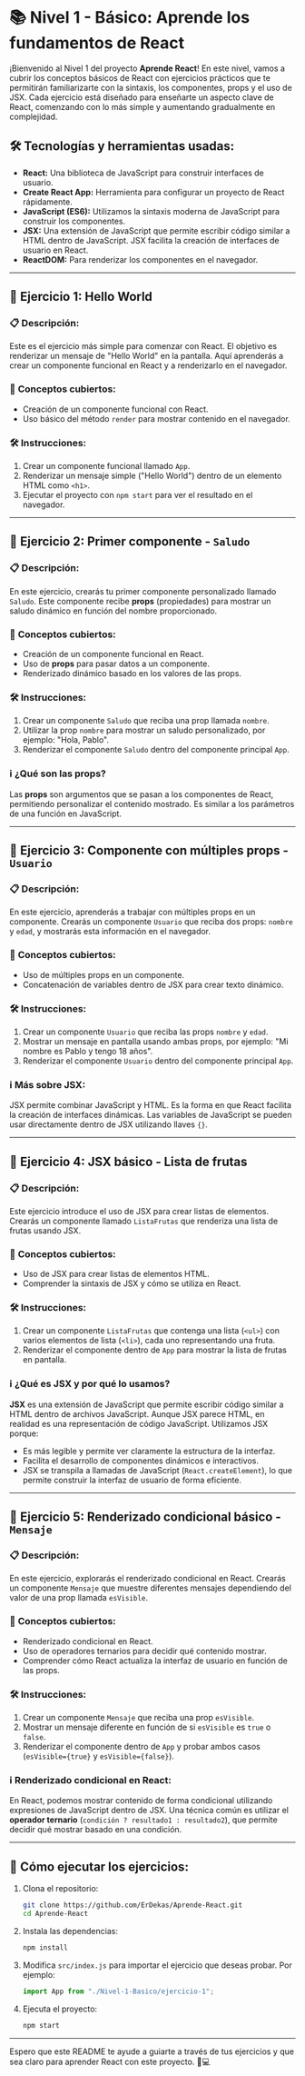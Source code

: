 # 📚 **Nivel 1 - Básico: Aprende los fundamentos de React**

¡Bienvenido al Nivel 1 del proyecto **Aprende React**! En este nivel, vamos a cubrir los conceptos básicos de React con ejercicios prácticos que te permitirán familiarizarte con la sintaxis, los componentes, props y el uso de JSX. Cada ejercicio está diseñado para enseñarte un aspecto clave de React, comenzando con lo más simple y aumentando gradualmente en complejidad.

## 🛠️ **Tecnologías y herramientas usadas:**

- **React:** Una biblioteca de JavaScript para construir interfaces de usuario.
- **Create React App:** Herramienta para configurar un proyecto de React rápidamente.
- **JavaScript (ES6):** Utilizamos la sintaxis moderna de JavaScript para construir los componentes.
- **JSX:** Una extensión de JavaScript que permite escribir código similar a HTML dentro de JavaScript. JSX facilita la creación de interfaces de usuario en React.
- **ReactDOM:** Para renderizar los componentes en el navegador.

---

## 📂 **Ejercicio 1: Hello World**

### 📋 **Descripción:**

Este es el ejercicio más simple para comenzar con React. El objetivo es renderizar un mensaje de "Hello World" en la pantalla. Aquí aprenderás a crear un componente funcional en React y a renderizarlo en el navegador.

### 🤔 **Conceptos cubiertos:**

- Creación de un componente funcional con React.
- Uso básico del método `render` para mostrar contenido en el navegador.

### 🛠️ **Instrucciones:**

1. Crear un componente funcional llamado `App`.
2. Renderizar un mensaje simple ("Hello World") dentro de un elemento HTML como `<h1>`.
3. Ejecutar el proyecto con `npm start` para ver el resultado en el navegador.

---

## 📂 **Ejercicio 2: Primer componente - `Saludo`**

### 📋 **Descripción:**

En este ejercicio, crearás tu primer componente personalizado llamado `Saludo`. Este componente recibe **props** (propiedades) para mostrar un saludo dinámico en función del nombre proporcionado.

### 🤔 **Conceptos cubiertos:**

- Creación de un componente funcional en React.
- Uso de **props** para pasar datos a un componente.
- Renderizado dinámico basado en los valores de las props.

### 🛠️ **Instrucciones:**

1. Crear un componente `Saludo` que reciba una prop llamada `nombre`.
2. Utilizar la prop `nombre` para mostrar un saludo personalizado, por ejemplo: "Hola, Pablo".
3. Renderizar el componente `Saludo` dentro del componente principal `App`.

### ℹ️ **¿Qué son las props?**

Las **props** son argumentos que se pasan a los componentes de React, permitiendo personalizar el contenido mostrado. Es similar a los parámetros de una función en JavaScript.

---

## 📂 **Ejercicio 3: Componente con múltiples props - `Usuario`**

### 📋 **Descripción:**

En este ejercicio, aprenderás a trabajar con múltiples props en un componente. Crearás un componente `Usuario` que reciba dos props: `nombre` y `edad`, y mostrarás esta información en el navegador.

### 🤔 **Conceptos cubiertos:**

- Uso de múltiples props en un componente.
- Concatenación de variables dentro de JSX para crear texto dinámico.

### 🛠️ **Instrucciones:**

1. Crear un componente `Usuario` que reciba las props `nombre` y `edad`.
2. Mostrar un mensaje en pantalla usando ambas props, por ejemplo: "Mi nombre es Pablo y tengo 18 años".
3. Renderizar el componente `Usuario` dentro del componente principal `App`.

### ℹ️ **Más sobre JSX:**

JSX permite combinar JavaScript y HTML. Es la forma en que React facilita la creación de interfaces dinámicas. Las variables de JavaScript se pueden usar directamente dentro de JSX utilizando llaves `{}`.

---

## 📂 **Ejercicio 4: JSX básico - Lista de frutas**

### 📋 **Descripción:**

Este ejercicio introduce el uso de JSX para crear listas de elementos. Crearás un componente llamado `ListaFrutas` que renderiza una lista de frutas usando JSX.

### 🤔 **Conceptos cubiertos:**

- Uso de JSX para crear listas de elementos HTML.
- Comprender la sintaxis de JSX y cómo se utiliza en React.

### 🛠️ **Instrucciones:**

1. Crear un componente `ListaFrutas` que contenga una lista (`<ul>`) con varios elementos de lista (`<li>`), cada uno representando una fruta.
2. Renderizar el componente dentro de `App` para mostrar la lista de frutas en pantalla.

### ℹ️ **¿Qué es JSX y por qué lo usamos?**

**JSX** es una extensión de JavaScript que permite escribir código similar a HTML dentro de archivos JavaScript. Aunque JSX parece HTML, en realidad es una representación de código JavaScript. Utilizamos JSX porque:

- Es más legible y permite ver claramente la estructura de la interfaz.
- Facilita el desarrollo de componentes dinámicos e interactivos.
- JSX se transpila a llamadas de JavaScript (`React.createElement`), lo que permite construir la interfaz de usuario de forma eficiente.

---

## 📂 **Ejercicio 5: Renderizado condicional básico - `Mensaje`**

### 📋 **Descripción:**

En este ejercicio, explorarás el renderizado condicional en React. Crearás un componente `Mensaje` que muestre diferentes mensajes dependiendo del valor de una prop llamada `esVisible`.

### 🤔 **Conceptos cubiertos:**

- Renderizado condicional en React.
- Uso de operadores ternarios para decidir qué contenido mostrar.
- Comprender cómo React actualiza la interfaz de usuario en función de las props.

### 🛠️ **Instrucciones:**

1. Crear un componente `Mensaje` que reciba una prop `esVisible`.
2. Mostrar un mensaje diferente en función de si `esVisible` es `true` o `false`.
3. Renderizar el componente dentro de `App` y probar ambos casos (`esVisible={true}` y `esVisible={false}`).

### ℹ️ **Renderizado condicional en React:**

En React, podemos mostrar contenido de forma condicional utilizando expresiones de JavaScript dentro de JSX. Una técnica común es utilizar el **operador ternario** (`condición ? resultado1 : resultado2`), que permite decidir qué mostrar basado en una condición.

---

## 🚀 **Cómo ejecutar los ejercicios:**

1. Clona el repositorio:

   ```bash
   git clone https://github.com/ErDekas/Aprende-React.git
   cd Aprende-React
   ```

2. Instala las dependencias:

   ```bash
   npm install
   ```

3. Modifica `src/index.js` para importar el ejercicio que deseas probar. Por ejemplo:

   ```jsx
   import App from "./Nivel-1-Basico/ejercicio-1";
   ```

4. Ejecuta el proyecto:
   ```bash
   npm start
   ```

---

Espero que este README te ayude a guiarte a través de tus ejercicios y que sea claro para aprender React con este proyecto. 🚀💻
